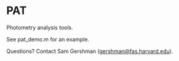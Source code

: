 PAT
====

Photometry analysis tools.

See pat_demo.m for an example.

Questions? Contact Sam Gershman (gershman@fas.harvard.edu).
